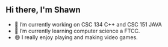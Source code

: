 ## Hi there, I'm Shawn


- 🔭 I’m currently working on CSC 134 C++ and CSC 151 JAVA
- 🌱 I’m currently learning computer science a FTCC.
- 😄 I really enjoy playing and making video games. 
